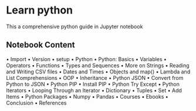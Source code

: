 # Learn python
This a comprehensive python guide in Jupyter notebook
## Notebook Content
•	Import
•	Version
•	setup
•	Python
•	Python: Basics
•	Variables
•	Operators
•	Functions
•	Types and Sequences
•	More on Strings
•	Reading and Writing CSV files
•	Dates and Times
•	Objects and map()
•	Lambda and List Comprehensions
•	OOP
•	Inheritance
•	Python JSON
•	Convert from Python to JSON
•	Python PIP
•	Install PIP
•	Python Try Except
•	Python Iterators
•	Looping Through an Iterator
•	Dictionary
•	Tuples
•	Set
•	Add Items
•	Python Packages
•	Numpy
•	Pandas
•	Courses
•	Ebooks
•	Conclusion
•	References
